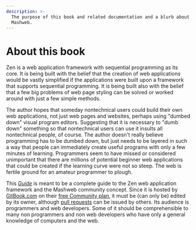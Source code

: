 ```yaml
---
description: >-
  The purpose of this book and related documentation and a blurb about Zen and
  Mashweb.
---
```


# About this book

Zen is a web application framework with sequential programming as its core. It is being built with the belief that the creation of web applications would be vastly simplified if the applications were built upon a framework that supports sequential programming. It is being built also with the belief that a few big problems of web page styling can be solved or worked around with just a few simple methods.

The author hopes that someday nontechnical users could build their own web applications, not just web pages and websites, perhaps using "dumbed down" visual program editors. Suggesting that it is necessary to "dumb down" something so that nontechnical users can use it insults all nontechnical people, of course. The author doesn't really believe programming has to be dumbed down, but just needs to be layered in such a way that people can immediately create useful programs with only a few minutes of learning. Programmers seem to have missed or considered unimportant that there are millions of potential beginner web applications that could be created if the learning curve were not so steep. The web is fertile ground for an amateur programmer to plough.

This [_Guide_](https://tomelam.gitbook.io/mashweb/) is meant to be a complete guide to the Zen web application framework and the Mashweb community concept. Since it is hosted by [GitBook.com](https://www.gitbook.com/) on their [free Community plan](https://www.gitbook.com/pricing), it must be \(can only be\) edited by its owner, although [pull requests](https://github.com/Mashweb/web-call.cc/pulls) can be issued by others. Its audience is programmers and web developers. Some of it should be comprehensible to many non programmers and non web developers who have only a general knowledge of computers and the web.

